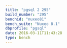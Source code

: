 ```yaml
---
title: "pgsql 2 295"
build_number: "295"
benchid: "nuxeo81"
bench_suite: "Nuxeo 8.1"
dbprofile: "pgsql"
date: 2016-03-11T11:43:28
type: bench
---
```

